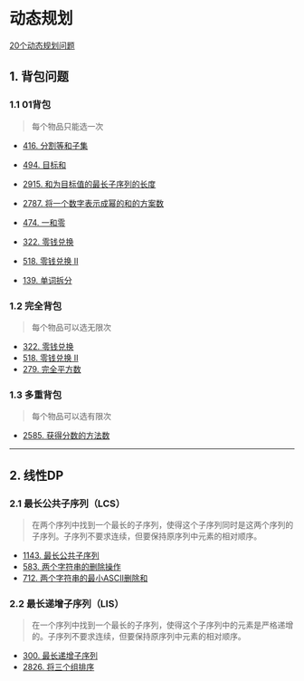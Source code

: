 # 动态规划

[20个动态规划问题](https://www.geeksforgeeks.org/top-20-dynamic-programming-interview-questions/)

## 1. 背包问题

### 1.1 01背包

> 每个物品只能选一次

- [416. 分割等和子集](/leetcode/2-热题100/15-动态规划/416.%20分割等和子集.md)
- [494. 目标和](/leetcode/其他/494.%20目标和.md)
- [2915. 和为目标值的最长子序列的长度](/leetcode/其他/2915.%20和为目标值的最长子序列的长度.md)
- [2787. 将一个数字表示成幂的和的方案数](/leetcode/其他/2787.%20将一个数字表示成幂的和的方案数.md)

- [474. 一和零](/leetcode/其他/474.%20一和零.md)
- [322. 零钱兑换](/leetcode/其他/322.%20零钱兑换.md)
- [518. 零钱兑换 II](/leetcode/其他/518.%20零钱兑换%20II.md)
- [139. 单词拆分](/leetcode/其他/139.%20单词拆分.md)

### 1.2 完全背包

> 每个物品可以选无限次

- [322. 零钱兑换](/leetcode/2-热题100/15-动态规划/322.%20零钱兑换.md)
- [518. 零钱兑换 II](/leetcode/2-热题100/15-动态规划/518.%20零钱兑换%20II.md)
- [279. 完全平方数](/leetcode/其他/279.%20完全平方数.md)

### 1.3 多重背包

> 每个物品可以选有限次

- [2585. 获得分数的方法数](/leetcode/其他/2585.%20获得分数的方法数.md)

---

## 2. 线性DP

### 2.1 最长公共子序列（LCS）

> 在两个序列中找到一个最长的子序列，使得这个子序列同时是这两个序列的子序列。子序列不要求连续，但要保持原序列中元素的相对顺序。

- [1143. 最长公共子序列](/leetcode/2-热题100/15-动态规划/1143.%20最长公共子序列.md)
- [583. 两个字符串的删除操作](/leetcode/其他/583.%20两个字符串的删除操作.md)
- [712. 两个字符串的最小ASCII删除和](/leetcode/3-动态规划（基础版）/3-动态规划在字符串的应用/712.%20两个字符串的最小ASCII删除和.md)

### 2.2 最长递增子序列（LIS）

> 在一个序列中找到一个最长的子序列，使得这个子序列中的元素是严格递增的。子序列不要求连续，但要保持原序列中元素的相对顺序。

- [300. 最长递增子序列](/leetcode/2-热题100/15-动态规划/300.%20最长递增子序列.md)
- [2826. 将三个组排序](/leetcode/其他/2826.%20将三个组排序.md)